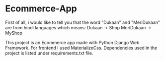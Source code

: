 # Ecommerce-App

First of all, i would like to tell you that the word "Dukaan" and "MeriDukaan" are from hindi languages which means:
Dukaan -> Shop
MeriDukaan -> MyShop

This project is an Ecommerce app made with Python Django Web Framework.
For frontend I used MaterializeCss.
Dependencies used in the project is listed under requirements.txt file.
